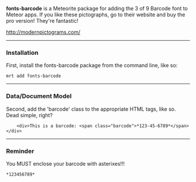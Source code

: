 **fonts-barcode** is a Meteorite package for adding the 3 of 9 Barcode font to Meteor apps.   If you like these pictographs, go to their website and buy the pro version!  They're fantastic!

http://modernpictograms.com/

------------------------
### Installation

First, install the fonts-barcode package from the command line, like so:

````
mrt add fonts-barcode
````

------------------------
### Data/Document Model

Second, add the 'barcode' class to the appropriate HTML tags, like so.  Dead simple, right?

````
    <div>This is a barcode: <span class="barcode">*123-45-6789*</span></div>
````


------------------------
### Reminder

You MUST enclose your barcode with asterixes!!!

````
*123456789*
````

